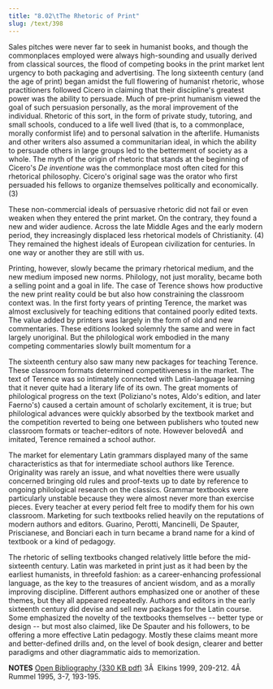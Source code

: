 ```yaml
---
title: "8.02\tThe Rhetoric of Print"
slug: /text/398
---
```

Sales pitches were never far to seek in humanist books, and though the commonplaces employed were always high-sounding and usually derived from classical sources, the flood of competing books in the print market lent urgency to both packaging and advertising. The long sixteenth century (and the age of print) began amidst the full flowering of humanist rhetoric, whose practitioners followed Cicero in claiming that their discipline's greatest power was the ability to persuade. Much of pre-print humanism viewed the goal of such persuasion personally, as the moral improvement of the individual. Rhetoric of this sort, in the form of private study, tutoring, and small schools, conduced to a life well lived (that is, to a commonplace, morally conformist life) and to personal salvation in the afterlife. Humanists and other writers also assumed a communitarian ideal, in which the ability to persuade others in large groups led to the betterment of society as a whole. The myth of the origin of rhetoric that stands at the beginning of Cicero's <em>De inventione</em> was the commonplace most often cited for this rhetorical philosophy. Cicero's original sage was the orator who first persuaded his fellows to organize themselves politically and economically. (3)

These non-commercial ideals of persuasive rhetoric did not fail or even weaken when they entered the print market. On the contrary, they found a new and wider audience. Across the late Middle Ages and the early modern period, they increasingly displaced less rhetorical models of Christianity. (4) They remained the highest ideals of European civilization for centuries. In one way or another they are still with us.

Printing, however, slowly became the primary rhetorical medium, and the new medium imposed new norms. Philology, not just morality, became both a selling point and a goal in life. The case of Terence shows how productive the new print reality could be but also how constraining the classroom context was. In the first forty years of printing Terence, the market was almost exclusively for teaching editions that contained poorly edited texts. The value added by printers was largely in the form of old and new commentaries. These editions looked solemnly the same and were in fact largely unoriginal. But the philological work embodied in the many competing commentaries slowly built momentum for a

The sixteenth century also saw many new packages for teaching Terence. These classroom formats determined competitiveness in the market. The text of Terence was so intimately connected with Latin-language learning that it never quite had a literary life of its own. The great moments of philological progress on the text (Poliziano's notes, Aldo's edition, and later Faerno's) caused a certain amount of scholarly excitement, it is true; but philological advances were quickly absorbed by the textbook market and the competition reverted to being one between publishers who touted new classroom formats or teacher-editors of note. However belovedÂ  and imitated, Terence remained a school author.

The market for elementary Latin grammars displayed many of the same characteristics as that for intermediate school authors like Terence. Originality was rarely an issue, and what novelties there were usually concerned bringing old rules and proof-texts up to date by reference to ongoing philological research on the classics. Grammar textbooks were particularly unstable because they were almost never more than exercise pieces. Every teacher at every period felt free to modify them for his own classroom. Marketing for such textbooks relied heavily on the reputations of modern authors and editors. Guarino, Perotti, Mancinelli, De Spauter, Priscianese, and Bonciari each in turn became a brand name for a kind of textbook or a kind of pedagogy.

The rhetoric of selling textbooks changed relatively little before the mid-sixteenth century. Latin was marketed in print just as it had been by the earliest humanists, in threefold fashion: as a career-enhancing professional language, as the key to the treasures of ancient wisdom, and as a morally improving discipline. Different authors emphasized one or another of these themes, but they all appeared repeatedly. Authors and editors in the early sixteenth century did devise and sell new packages for the Latin course. Some emphasized the novelty of the textbooks themselves -- better type or design -- but most also claimed, like De Spauter and his followers, to be offering a more effective Latin pedagogy. Mostly these claims meant more and better-defined drills and, on the level of book design, clearer and better paradigms and other diagrammatic aids to memorization.

<strong>NOTES</strong>
<a href="http://www.humanismforsale.org/bibliography.pdf" target="new">Open Bibliography (330 KB pdf)</a>
3Â  Elkins 1999, 209-212.
4Â  Rummel 1995, 3-7, 193-195.
